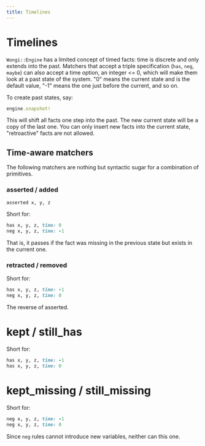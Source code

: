 ```yaml
---
title: Timelines
---
```


# Timelines

`Wongi::Engine` has a limited concept of timed facts: time is discrete and only extends into the past. Matchers that accept a triple specification (`has`, `neg`, `maybe`) can also accept a time option, an integer <= 0, which will make them look at a past state of the system. "0" means the current state and is the default value, "-1" means the one just before the current, and so on.

To create past states, say:

```ruby
engine.snapshot!
```

This will shift all facts one step into the past. The new current state will be a copy of the last one. You can only insert new facts into the current state, "retroactive" facts are not allowed.

## Time-aware matchers

The following matchers are nothing but syntactic sugar for a combination of primitives.

### asserted / added

```ruby
asserted x, y, z
```

Short for:

```ruby
has x, y, z, time: 0
neg x, y, z, time: -1
```

That is, it passes if the fact was missing in the previous state but exists in the current one.

### retracted / removed

Short for:

```ruby
has x, y, z, time: -1
neg x, y, z, time: 0
```

The reverse of asserted.

# kept / still_has

Short for:

```ruby
has x, y, z, time: -1
has x, y, z, time: 0
```

# kept_missing / still_missing

Short for:

```ruby
neg x, y, z, time: -1
neg x, y, z, time: 0
```

Since `neg` rules cannot introduce new variables, neither can this one.
